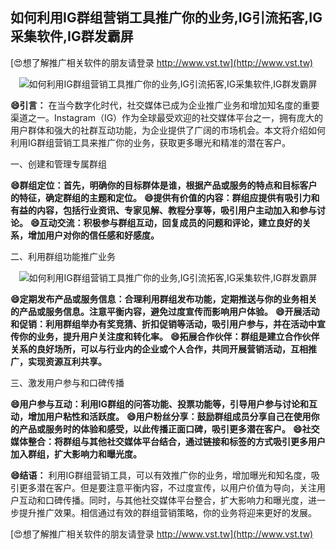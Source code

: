 ## **如何利用IG群组营销工具推广你的业务,IG引流拓客,IG采集软件,IG群发霸屏**

[😍想了解推广相关软件的朋友请登录 http://www.vst.tw](http://www.vst.tw)

 <center><img src="https://vst.tw/MP4/tuiguang/png/3.png" alt="如何利用IG群组营销工具推广你的业务,IG引流拓客,IG采集软件,IG群发霸屏"></center>

**😄引言：**
在当今数字化时代，社交媒体已成为企业推广业务和增加知名度的重要渠道之一。Instagram（IG）作为全球最受欢迎的社交媒体平台之一，拥有庞大的用户群体和强大的社群互动功能，为企业提供了广阔的市场机会。本文将介绍如何利用IG群组营销工具来推广你的业务，获取更多曝光和精准的潜在客户。

一、创建和管理专属群组

**😄群组定位：首先，明确你的目标群体是谁，根据产品或服务的特点和目标客户的特征，确定群组的主题和定位。**
**😄提供有价值的内容：群组应提供有吸引力和有益的内容，包括行业资讯、专家见解、教程分享等，吸引用户主动加入和参与讨论。**
**😄互动交流：积极参与群组互动，回复成员的问题和评论，建立良好的关系，增加用户对你的信任感和好感度。**

二、利用群组功能推广业务

 <center><img src="https://vst.tw/MP4/tuiguang/png/8.png" alt="如何利用IG群组营销工具推广你的业务,IG引流拓客,IG采集软件,IG群发霸屏"></center>

**😄定期发布产品或服务信息：合理利用群组发布功能，定期推送与你的业务相关的产品或服务信息。注意平衡内容，避免过度宣传而影响用户体验。**
**😄开展活动和促销：利用群组举办有奖竞猜、折扣促销等活动，吸引用户参与，并在活动中宣传你的业务，提升用户关注度和转化率。**
**😄拓展合作伙伴：群组是建立合作伙伴关系的良好场所，可以与行业内的企业或个人合作，共同开展营销活动，互相推广，实现资源互利共享。**

三、激发用户参与和口碑传播

**😄用户参与互动：利用IG群组的问答功能、投票功能等，引导用户参与讨论和互动，增加用户粘性和活跃度。**
**😄用户粉丝分享：鼓励群组成员分享自己在使用你的产品或服务时的体验和感受，以此传播正面口碑，吸引更多潜在客户。**
**😄社交媒体整合：将群组与其他社交媒体平台结合，通过链接和标签的方式吸引更多用户加入群组，扩大影响力和曝光度。**

**😄结语：**
利用IG群组营销工具，可以有效推广你的业务，增加曝光和知名度，吸引更多潜在客户。但是要注意平衡内容，不过度宣传，以用户价值为导向，关注用户互动和口碑传播。同时，与其他社交媒体平台整合，扩大影响力和曝光度，进一步提升推广效果。相信通过有效的群组营销策略，你的业务将迎来更好的发展。

[😍想了解推广相关软件的朋友请登录 http://www.vst.tw](http://www.vst.tw)




